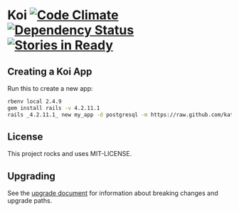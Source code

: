 # Koi [![Code Climate](https://codeclimate.com/github/katalyst/koi.png)](https://codeclimate.com/github/katalyst/koi) [![Dependency Status](https://gemnasium.com/katalyst/koi.png)](https://gemnasium.com/katalyst/koi) [![Stories in Ready](https://badge.waffle.io/katalyst/koi.png?label=ready&title=Ready)](https://waffle.io/katalyst/koi)

## Creating a Koi App

Run this to create a new app:

```bash
rbenv local 2.4.9
gem install rails -v 4.2.11.1
rails _4.2.11.1_ new my_app -d postgresql -m https://raw.github.com/katalyst/koi/v2.4.3/lib/templates/application/app.rb --skip-spring
```

## License

This project rocks and uses MIT-LICENSE.

## Upgrading

See the [upgrade document](Upgrade.md) for information about breaking changes and upgrade paths.  
